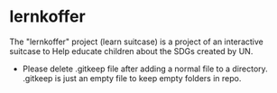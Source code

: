 # lernkoffer

The "lernkoffer" project (learn suitcase) is a project of an interactive suitcase to Help educate children about the SDGs created by UN. 

* Please delete .gitkeep file after adding a normal file to a directory. .gitkeep is just an empty file to keep empty folders in repo.
